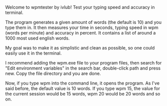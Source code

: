 Welcome to wpmtester by ivlub!
Test your typing speed and accuracy in terminal.

The program generates a given amount of words (the default is 10) and you type them in. It then measures your time in seconds, typing speed in wpm (words per minute) and accuracy in percent.
It contains a list of around a 1000 most used english words.

My goal was to make it as simplistic and clean as possible, so one could easily use it in the terminal.

I recommend adding the wpm.exe file to your program files, then search for "Edit environment variables" in the search bar, double-click path and press new. Copy the file directory and you are done.

Now, if you type wpm into the command line, it opens the program. As I've said before, the default value is 10 words. If you type wpm 15, the value for the current session would be 15 words, wpm 20 would be 20 words and so on.
